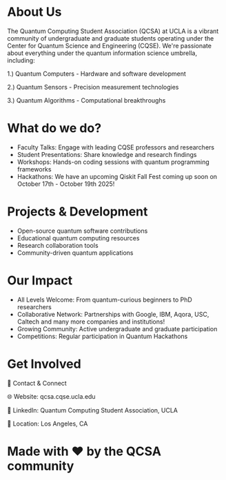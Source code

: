 # About Us

The Quantum Computing Student Association (QCSA) at UCLA is a vibrant community of undergraduate and graduate students operating under the Center for Quantum Science and Engineering (CQSE). 
We're passionate about everything under the quantum information science umbrella, including:

1.) Quantum Computers - Hardware and software development

2.) Quantum Sensors - Precision measurement technologies

3.) Quantum Algorithms - Computational breakthroughs

# What do we do?

* Faculty Talks: Engage with leading CQSE professors and researchers
* Student Presentations: Share knowledge and research findings
* Workshops: Hands-on coding sessions with quantum programming frameworks
* Hackathons: We have an upcoming Qiskit Fall Fest coming up soon on October 17th - October 19th 2025!

# Projects & Development

* Open-source quantum software contributions
* Educational quantum computing resources
* Research collaboration tools
* Community-driven quantum applications

# Our Impact

* All Levels Welcome: From quantum-curious beginners to PhD researchers
* Collaborative Network: Partnerships with Google, IBM, Aqora, USC, Caltech and many more companies and institutions!
* Growing Community: Active undergraduate and graduate participation
* Competitions: Regular participation in Quantum Hackathons

# Get Involved
📧 Contact & Connect

🌐 Website: qcsa.cqse.ucla.edu

💼 LinkedIn: Quantum Computing Student Association, UCLA

📍 Location: Los Angeles, CA

# Made with ❤️ by the QCSA community

